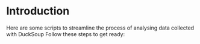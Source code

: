 # Introduction

Here are some scripts to streamline the process of analysing data collected with DuckSoup
Follow these steps to get ready:

